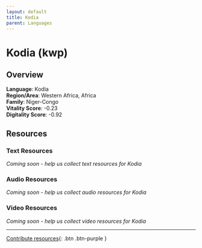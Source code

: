 ```yaml
---
layout: default
title: Kodia
parent: Languages
---
```


# Kodia (kwp)

## Overview

**Language**: Kodia  
**Region/Area**: Western Africa, Africa  
**Family**: Niger-Congo  
**Vitality Score**: -0.23  
**Digitality Score**: -0.92  

## Resources

### Text Resources
*Coming soon - help us collect text resources for Kodia*

### Audio Resources
*Coming soon - help us collect audio resources for Kodia*

### Video Resources
*Coming soon - help us collect video resources for Kodia*

---

[Contribute resources](https://fairtrain.github.io/){: .btn .btn-purple }
